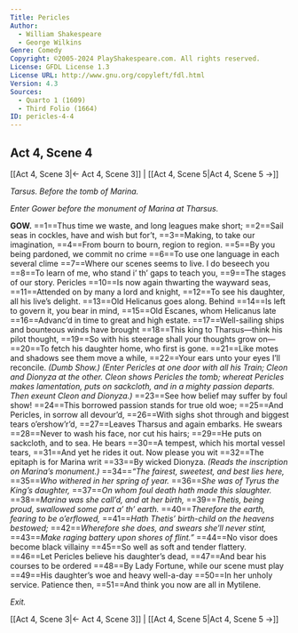 ```yaml
---
Title: Pericles
Author: 
  - William Shakespeare
  - George Wilkins
Genre: Comedy
Copyright: ©2005-2024 PlayShakespeare.com. All rights reserved.
License: GFDL License 1.3
License URL: http://www.gnu.org/copyleft/fdl.html
Version: 4.3
Sources:
  - Quarto 1 (1609)
  - Third Folio (1664)
ID: pericles-4-4
---
```


## Act 4, Scene 4
[[Act 4, Scene 3|← Act 4, Scene 3]] | [[Act 4, Scene 5|Act 4, Scene 5 →]]

*Tarsus. Before the tomb of Marina.*

*Enter Gower before the monument of Marina at Tharsus.*

**GOW.**
==1==Thus time we waste, and long leagues make short;
==2==Sail seas in cockles, have and wish but for’t,
==3==Making, to take our imagination,
==4==From bourn to bourn, region to region.
==5==By you being pardoned, we commit no crime
==6==To use one language in each several clime
==7==Where our scenes seems to live. I do beseech you
==8==To learn of me, who stand i’ th’ gaps to teach you,
==9==The stages of our story. Pericles
==10==Is now again thwarting the wayward seas,
==11==Attended on by many a lord and knight,
==12==To see his daughter, all his live’s delight.
==13==Old Helicanus goes along. Behind
==14==Is left to govern it, you bear in mind,
==15==Old Escanes, whom Helicanus late
==16==Advanc’d in time to great and high estate.
==17==Well-sailing ships and bounteous winds have brought
==18==This king to Tharsus—think his pilot thought,
==19==So with his steerage shall your thoughts grow on⁠—
==20==To fetch his daughter home, who first is gone.
==21==Like motes and shadows see them move a while,
==22==Your ears unto your eyes I’ll reconcile.
*(Dumb Show.)*
*(Enter Pericles at one door with all his Train; Cleon and Dionyza at the other. Cleon shows Pericles the tomb; whereat Pericles makes lamentation, puts on sackcloth, and in a mighty passion departs. Then exeunt Cleon and Dionyza.)*
==23==See how belief may suffer by foul show!
==24==This borrowed passion stands for true old woe;
==25==And Pericles, in sorrow all devour’d,
==26==With sighs shot through and biggest tears o’ershow’r’d,
==27==Leaves Tharsus and again embarks. He swears
==28==Never to wash his face, nor cut his hairs;
==29==He puts on sackcloth, and to sea. He bears
==30==A tempest, which his mortal vessel tears,
==31==And yet he rides it out. Now please you wit
==32==The epitaph is for Marina writ
==33==By wicked Dionyza.
*(Reads the inscription on Marina’s monument.)*
==34==*“The fairest, sweetest, and best lies here,*
==35==*Who withered in her spring of year.*
==36==*She was of Tyrus the King’s daughter,*
==37==*On whom foul death hath made this slaughter.*
==38==*Marina was she call’d, and at her birth,*
==39==*Thetis, being proud, swallowed some part a’ th’ earth.*
==40==*Therefore the earth, fearing to be o’erflowed,*
==41==*Hath Thetis’ birth-child on the heavens bestowed;*
==42==*Wherefore she does, and swears she’ll never stint,*
==43==*Make raging battery upon shores of flint.”*
==44==No visor does become black villainy
==45==So well as soft and tender flattery.
==46==Let Pericles believe his daughter’s dead,
==47==And bear his courses to be ordered
==48==By Lady Fortune, while our scene must play
==49==His daughter’s woe and heavy well-a-day
==50==In her unholy service. Patience then,
==51==And think you now are all in Mytilene.

*Exit.*

[[Act 4, Scene 3|← Act 4, Scene 3]] | [[Act 4, Scene 5|Act 4, Scene 5 →]]